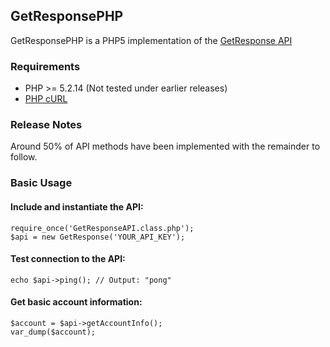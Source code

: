 ## GetResponsePHP

GetResponsePHP is a PHP5 implementation of the [GetResponse API][]

### Requirements

* PHP >= 5.2.14 (Not tested under earlier releases)
* [PHP cURL]

### Release Notes

Around 50% of API methods have been implemented with the remainder to follow.

### Basic Usage

#### Include and instantiate the API:

	require_once('GetResponseAPI.class.php');
	$api = new GetResponse('YOUR_API_KEY');

#### Test connection to the API:

	echo $api->ping(); // Output: "pong"
	
#### Get basic account information:

	$account = $api->getAccountInfo();
	var_dump($account);

[PHP cURL]: http://php.net/manual/en/book.curl.php
[GetResponse API]: http://dev.getresponse.com/api-doc/
